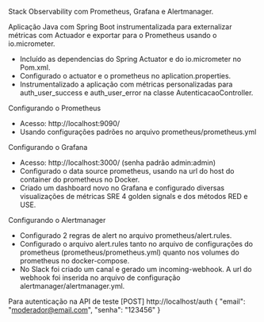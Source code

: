 Stack Observability com Prometheus, Grafana e Alertmanager.

Aplicação Java com Spring Boot instrumentalizada para externalizar métricas com Actuador e exportar para o Prometheus usando o io.micrometer.
- Incluído as dependencias do Spring Actuator e do io.micrometer no Pom.xml.
- Configurado o actuator e o prometheus no aplication.properties.
- Instrumentalizado a aplicação com métricas personalizadas para auth_user_success e auth_user_error na classe AutenticacaoController.

Configurando o Prometheus
- Acesso: http://localhost:9090/
- Usando configurações padrões no arquivo prometheus/prometheus.yml

Configurando o Grafana
- Acesso: http://localhost:3000/ (senha padrão admin:admin)
- Configurado o data source prometheus, usando na url do host do container do prometheus no Docker.
- Criado um dashboard novo no Grafana e configurado diversas visualizações de métricas SRE 4 golden signals e dos métodos RED e USE. 

Configurando o Alertmanager
- Configurado 2 regras de alert no arquivo prometheus/alert.rules.
- Configurado o arquivo alert.rules tanto no arquivo de configurações do prometheus (prometheus/prometheus.yml) quanto nos volumes do prometheus no docker-compose.
- No Slack foi criado um canal e gerado um incoming-webhook. A url do webhook foi inserida no arquivo de configuração alertmanager/alertmanager.yml.


Para autenticação na API de teste
[POST] http://localhost/auth
{
    "email": "moderador@email.com",
    "senha": "123456"
}